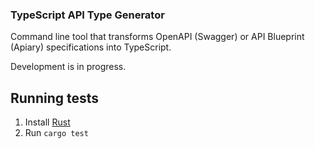 ### TypeScript API Type Generator

Command line tool that transforms OpenAPI (Swagger) or API Blueprint (Apiary) specifications into TypeScript.

Development is in progress.

## Running tests

1. Install [Rust](https://www.rust-lang.org/learn/get-started)
2. Run `cargo test`